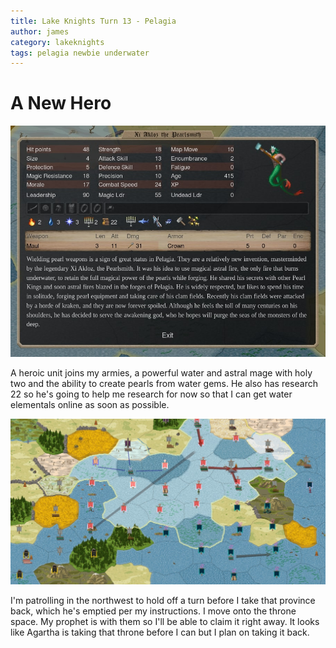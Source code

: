 ```yaml
---
title: Lake Knights Turn 13 - Pelagia
author: james
category: lakeknights
tags: pelagia newbie underwater
---
```


# A New Hero

![Xi Akloz the Pearlsmith](/assets/images/pelagia_13001.jpg)

A heroic unit joins my armies, a powerful water and astral mage with holy two and the ability to create pearls from water gems. He also has research 22 so he's going to help me research for now so that I can get water elementals online as soon as possible.

![Orders](/assets/images/pelagia_13002.jpg)

I'm patrolling in the northwest to hold off a turn before I take that province back, which he's emptied per my instructions. I move onto the throne space. My prophet is with them so I'll be able to claim it right away. It looks like Agartha is taking that throne before I can but I plan on taking it back.
